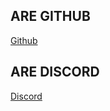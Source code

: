## ARE GITHUB
[Github](https://github.com/StyxWebsiteBuild)

## ARE DISCORD
[Discord](https://discord.gg/yYYPJ5fu9Z)
